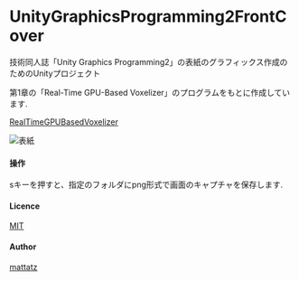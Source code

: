 # UnityGraphicsProgramming2FrontCover

技術同人誌「Unity Graphics Programming2」の表紙のグラフィックス作成のためのUnityプロジェクト

第1章の「Real-Time GPU-Based Voxelizer」のプログラムをもとに作成しています.

[RealTimeGPUBasedVoxelizer](https://github.com/IndieVisualLab/UnityGraphicsProgramming2/tree/master/Assets/RealTimeGPUBasedVoxelizer)

![表紙](https://github.com/IndieVisualLab/UnityGraphicsProgramming2FrontCover/blob/master/img/cover.gif "表紙")

#### 操作
sキーを押すと、指定のフォルダにpng形式で画面のキャプチャを保存します.

#### Licence

[MIT](https://github.com/IndieVisualLab/UnityGraphicsProgramming2FrontCover/blob/master/LICENSE)

#### Author

[mattatz](https://github.com/mattatz)
